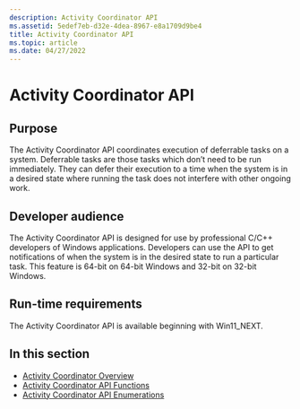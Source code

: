 ```yaml
---
description: Activity Coordinator API
ms.assetid: 5edef7eb-d32e-4dea-8967-e8a1709d9be4
title: Activity Coordinator API
ms.topic: article
ms.date: 04/27/2022
---
```


# Activity Coordinator API

## Purpose

The Activity Coordinator API coordinates execution of deferrable tasks on a system. Deferrable tasks are those tasks which don’t need to be run immediately. They can defer their execution to a time when the system is in a desired state where running the task does not interfere with other ongoing work.

## Developer audience

The Activity Coordinator API is designed for use by professional C/C++ developers of Windows applications. Developers can use the API to get notifications of when the system is in the desired state to run a particular task. This feature is 64-bit on 64-bit Windows and 32-bit on 32-bit Windows.

## Run-time requirements

The Activity Coordinator API is available beginning with Win11_NEXT.

## In this section

- [Activity Coordinator Overview](activity-coordinator-api-overview.md)
- [Activity Coordinator API Functions](activity-coordinator-api-functions.md)
- [Activity Coordinator API Enumerations](activity-coordinator-api-enumerations.md)
